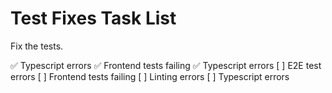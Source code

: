 # Test Fixes Task List

Fix the tests.

✅ Typescript errors
✅ Frontend tests failing
✅ Typescript errors
[ ] E2E test errors
[ ] Frontend tests failing
[ ] Linting errors
[ ] Typescript errors
